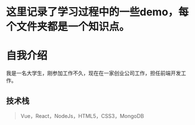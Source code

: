 # 这里记录了学习过程中的一些demo，每个文件夹都是一个知识点。

# 自我介绍
我是一名大学生，刚参加工作不久，现在在一家创业公司工作，担任前端开发工作。
## 技术栈
> Vue，React，NodeJs，HTML5，CSS3，MongoDB
